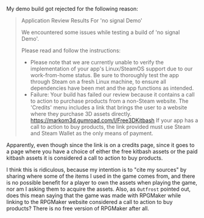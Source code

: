 My demo build got rejected for the following reason:

> Application Review Results For 'no signal Demo'
>
> We encountered some issues while testing a build of 'no signal Demo'.
>
> Please read and follow the instructions:
> - Please note that we are currently unable to verify the implementation of your app's Linux/SteamOS support due to our work-from-home status. Be sure to thoroughly test the app through Steam on a fresh Linux machine, to ensure all dependencies have been met and the app functions as intended.
> - Failure: Your build has failed our review because it contains a call to action to purchase products from a non-Steam website. The 'Credits' menu includes a link that brings the user to a website where they purchase 3D assets directly. https://markom3d.gumroad.com/l/Free3DKitbash If your app has a call to action to buy products, the link provided must use Steam and Steam Wallet as the only means of payment.

Apparently, even though since the link is on a credits page, since it goes to a page where you have a choice of either the free kitbash assets or the paid kitbash assets it is considered a call to action to buy products.

I think this is ridiculous, because my intention is to "cite my sources" by sharing where some of the items I used in the game comes from, and there is no possible benefit for a player to own the assets when playing the game, nor am I asking them to acquire the assets. Also, as `Outfrost` pointed out, does this mean saying that the game was made with RPGMaker while linking to the RPGMaker website considered a call to action to buy products? There is no free version of RPGMaker after all.
